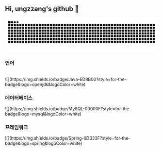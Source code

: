 ## Hi, ungzzang's github 👋

<!--
**ungzzang/ungzzang** is a ✨ _special_ ✨ repository because its `README.md` (this file) appears on your GitHub profile.

Here are some ideas to get you started:

- 🔭 I’m currently working on ...
- 🌱 I’m currently learning ...
- 👯 I’m looking to collaborate on ...
- 🤔 I’m looking for help with ...
- 💬 Ask me about ...
- 📫 How to reach me: ...
- 😄 Pronouns: ...
- ⚡ Fun fact: ...
-->
![snake gif](https://github.com/ungzzang/ungzzang/blob/output/github-contribution-grid-snake.svg)
<h3>언어</h3></br>
![](https://img.shields.io/badge/Java-ED8B00?style=for-the-badge&logo=openjdk&logoColor=white)</br>
<h3>데이터베이스</h3>
![](https://img.shields.io/badge/MySQL-00000F?style=for-the-badge&logo=mysql&logoColor=white)</br>
<h3>프레임워크</h3>
![](https://img.shields.io/badge/Spring-6DB33F?style=for-the-badge&logo=spring&logoColor=white)
